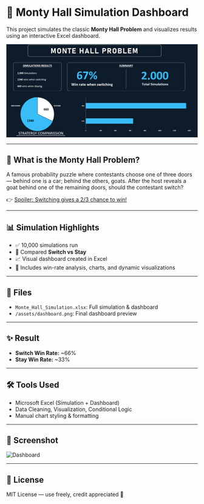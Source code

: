 # 🎯 Monty Hall Simulation Dashboard

This project simulates the classic **Monty Hall Problem** and visualizes results using an interactive Excel dashboard.

![Dashboard Preview](Dashboard.png)

---

## 🧠 What is the Monty Hall Problem?

A famous probability puzzle where contestants choose one of three doors — behind one is a car; behind the others, goats. After the host reveals a goat behind one of the remaining doors, should the contestant switch?

👉 [Spoiler: Switching gives a 2/3 chance to win!](https://en.wikipedia.org/wiki/Monty_Hall_problem)

---

## 📊 Simulation Highlights

- ✅ 10,000 simulations run
- 🔁 Compared **Switch vs Stay**
- 📈 Visual dashboard created in Excel
- 📎 Includes win-rate analysis, charts, and dynamic visualizations

---

## 📁 Files

- `Monte_Hall_Simulation.xlsx`: Full simulation & dashboard
- `/assets/dashboard.png`: Final dashboard preview

---

## ✨ Result

- **Switch Win Rate:** ~66%
- **Stay Win Rate:** ~33%

---

## 🛠 Tools Used

- Microsoft Excel (Simulation + Dashboard)
- Data Cleaning, Visualization, Conditional Logic
- Manual chart styling & formatting

---

## 📸 Screenshot

![Dashboard](assets/dashboard.png)

---

## 📌 License

MIT License — use freely, credit appreciated 💙
